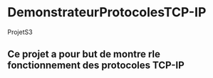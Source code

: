 # DemonstrateurProtocolesTCP-IP
ProjetS3

## Ce projet a pour but de montre rle fonctionnement des protocoles TCP-IP
